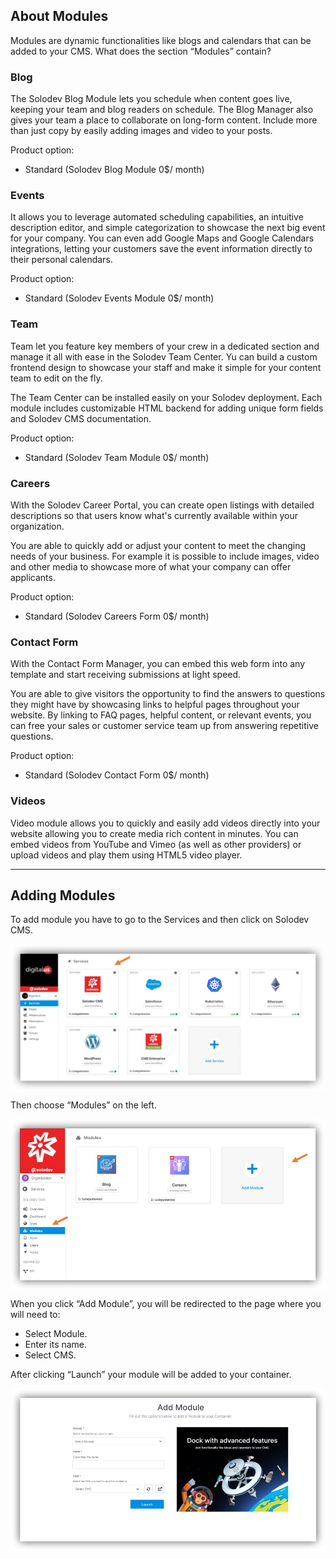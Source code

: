 ## About Modules

Modules are dynamic functionalities like blogs and calendars that can be added to your CMS.
What does the section “Modules” contain?

### Blog 

The Solodev Blog Module lets you schedule when content goes live, keeping your team and blog readers on schedule. The Blog Manager also gives your team a place to collaborate on long-form content. Include more than just copy by easily adding images and video to your posts.

Product option:
- Standard (Solodev Blog Module 0$/ month)

### Events

It allows you to leverage automated scheduling capabilities, an intuitive description editor, and simple categorization to showcase the next big event for your company. You can even add Google Maps and Google Calendars integrations, letting your customers save the event information directly to their personal calendars.

Product option:
- Standard (Solodev Events Module 0$/ month)

### Team

Team let you feature key members of your crew in a dedicated section and manage it all with ease in the Solodev Team Center. Yu can build a custom frontend design to showcase your staff and make it simple for your content team to edit on the fly. 

The Team Center can be installed easily on your Solodev deployment. Each module includes 
customizable HTML backend for adding unique form fields and Solodev CMS documentation.

Product option:
- Standard (Solodev Team Module 0$/ month)

### Careers

With the Solodev Career Portal, you can create open listings with detailed descriptions so that users know what's currently available within your organization.

You are able to quickly add or adjust your content to meet the changing needs of your business. For example it is possible to include images, video and other media to showcase more of what your company can offer applicants. 

Product option:
- Standard (Solodev Careers Form 0$/ month)

### Contact Form

With the Contact Form Manager, you can embed this web form into any template and start receiving submissions at light speed. 

You are able to give visitors the opportunity to find the answers to questions they might have by showcasing links to helpful pages throughout your website. By linking to FAQ pages, helpful content, or relevant events, you can free your sales or customer service team up from answering repetitive questions.

Product option:
- Standard (Solodev Contact Form 0$/ month)

### Videos

Video module allows you to quickly and easily add videos directly into your website allowing you to create media rich content in minutes. You can embed videos from YouTube and Vimeo (as well as other providers) or upload videos and play them using HTML5 video player.

--- 

## Adding Modules

To add module you have to go to the Services and then click on Solodev CMS.

<a href="modules1.jpg" target="_blank"><img src="modules1.jpg" style="margin: auto; display: block"></a>

Then choose “Modules” on the left.

<a href="modules2.jpg" target="_blank"><img src="modules2.jpg" style="margin: auto; display: block"></a>

When you click “Add Module”, you will be redirected to the page where you will need to:

- Select Module.
- Enter its name.
- Select CMS.

After clicking “Launch” your module will be added to your container.


<a href="modules3.jpg" target="_blank"><img src="modules3.jpg" style="margin: auto; display: block"></a>




